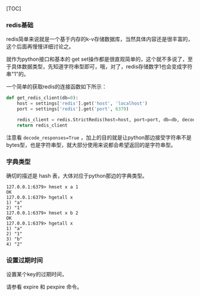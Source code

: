 [TOC]



### redis基础

redis简单来说就是一个基于内存的k-v存储数据库，当然具体内容还是很丰富的，这个后面再慢慢详细讨论之。

就作为python接口和基本的 get set操作都是很直观简单的，这个就不多说了，至于具体数据类型，先知道字符串型即可，哦，对了，redis存储数字1也会变成字符串"1"的。

一个简单的获取redis的连接函数如下所示：

```python
def get_redis_client(db=0):
    host = settings['redis'].get('host', 'localhost')
    port = settings['redis'].get('port', 6379)

    redis_client = redis.StrictRedis(host=host, port=port, db=db, decode_responses=True)
    return redis_client
```

注意看 `decode_responses=True` ，加上的目的就是让python那边接受字符串不是bytes型，也是字符串型，就大部分使用来说都会希望返回的是字符串型。



### 字典类型

确切的描述是 hash 表，大体对应于python那边的字典类型。

```
127.0.0.1:6379> hmset x a 1
OK
127.0.0.1:6379> hgetall x
1) "a"
2) "1"
127.0.0.1:6379> hmset x b 2
OK
127.0.0.1:6379> hgetall x
1) "a"
2) "1"
3) "b"
4) "2"
```



### 设置过期时间

设置某个key的过期时间，

请参看 expire 和 pexpire 命令。



